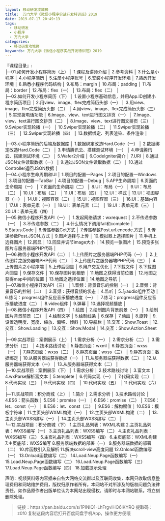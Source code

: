 ```yaml
---
layout: 移动研发攻城狮
title:  万门大学《微信小程序实战开发特训班》2019
date: 2019-07-17 20:49:13
tags:
  - 移动研发
  - 小程序
  - 万门大学
categories:
  - 移动研发攻城狮
keywords: 万门大学《微信小程序实战开发特训班》2019
---
```

『课程目录』:  
├─01.如何开发小程序简历（上）
│      1.课程及讲师介绍
│      2.参考资料
│      3.什么是小程序
│      4.小程序简历
│      5.注册小程序账号
│      6.安装小程序开发环境
│      7.熟悉开发环境
│      8.熟悉小程序代码结构
│      9.布局：margin
│      10.布局：padding
│      11.布局：border
│      12.布局：flex（一）
│      13.布局：flex（二）
│      
├─02.如何开发小程序简历（下）
│      1.设置小程序基础信息，并用App.ID创建小程序简历项目
│      2.用view、image、flex完成简历头部（一）
│      3.用view、image、flex完成简历头部（二）
│      4.用view、image、flex完成简历头部（三）
│      5.实现拨电话功能
│      6.Image、view、text进行图文排页（一）
│      7.Image、view、text进行图文排页（二）
│      8.Image、view、text进行图文排页（三）
│      9.Swiper实现轮播（一）
│      10.Swiper实现轮播（二）
│      11.Swiper实现轮播（三）
│      12.Swiper实现轮播（四）
│      13.数据绑定、列表渲染、条件渲染
│  
<!-- more -->     
├─03.小程序简历的后端及数据库
│      1.数据绑定改造Hard.Code（一）
│      2.数据绑定改造Hard.Code（二）
│      3.申请腾讯云、搭建测试环境（一）
│      4.申请腾讯云、搭建测试环境（二）
│      5.Wafer2介绍
│      6.CodeIgniter简介
│      7.URI
│      8.通过JSON文件读取数据（一）
│      9.通过JSON文件读取数据（二）
│      10.通过Controller返回JSON数据
│      
├─04.小程序生命周期和UI
│      1.项目的配置—Pages
│      2.项目的配置—Windows
│      3.项目的配置—TabBar
│      4.项目的配置—Debug
│      5.APP生命周期
│      6.页面的生命周期（一）
│      7.页面的生命周期（二）
│      8.UI：布局（一）
│      9.UI：布局（二）
│      10.UI：布局（三）
│      11.UI：布局（四）
│      12.UI：样式
│      13.UI：视图容器（一）
│      14.UI：视图容器（二）
│      15.UI：视图容器（三）
│      16.UI：基础内容
│      17.UI：表单元素（一）
│      18.UI：表单元素（二）
│      19.UI：表单元素（三）
│      20.UI：表单元素（四）
│      
├─05.微信小程序开发API（一）
│      1.发起网络请求：wxrequest
│      2.不传递参数（一）
│      3.不传递参数（二）
│      4.什么情况下调用fail和complete
│      5.Status.Code
│      6.传递参数Get方式
│      7.传递参数Post.url.encode.方式
│      8.传递参数Post.JSON.方式
│      9.图片选择与上传
│      10.模拟器上选择图片
│      11.手机上选择图片
│      12.回显
│      13.回显并调节image大小
│      14.预览一张图片
│      15.预览多张图片与服务器端PHP代码
│      
├─06.微信小程序开发API（二）
│      1.上传图片之服务器端PHP代码（一）
│      2.上传图片之服务器端PHP代码（二）
│      3.上传图片之服务器端PHP代码（三）
│      4.上传图片之小程序端
│      5.上传后回显
│      6.用户交互优化
│      7.下载文件
│      8.下载图片回显
│      9.保存文件
│      10.保存图片到相册
│      11.地图之获得当前位置
│      12.地图之获得map中间的位置
│      13.地图之选择位置
│      14.地图之导航
│      
├─07.微信小程序开发API（三）
│      1.音频：背景音乐的控制（一）
│      2.音频：背景音乐的控制（二）
│      3.音频：获得音频的状态
│      4.监听
│      5.与audio组件互动
│      6.练习：progress组件反应音乐播放进度（一）
│      7.练习：progress组件反应音乐播放进度（二）
│      8.video组件
│      9.弹幕
│      10.选择视频播放
│      
├─08.微信小程序开发API（四）
│      1.绘图
│      2.绘制图片背景前景（一）
│      3.绘制图片背景前景（二）
│      4.绘制文字
│      5.绘制线条
│      6.保存
│      7.动画
│      8.旋转
│      9.设置透明度、宽度、缩放、偏移、倾斜
│      10.导航栏
│      11.交互：Show.Toast
│      12.交互：Show.Loading
│      13.交互：Show.Modal
│      14.交互：Show.Action.Sheet
│      
├─09.实战项目：案例展示（上）
│      1.需求分析（一）
│      2.需求分析（二）
│      3.需求分析（三）
│      4.技术路线讨论
│      5.静态页面：wxml
│      6.静态页面：wxss（一）
│      7.静态页面：wxss（二）
│      8.静态页面：wxss（三）
│      9.静态页面：数据绑定
│      10.从服务器端获得数据（一）
│      11.从服务器端获得数据（二）
│      12.从服务器端获得文本（一）
│      13.从服务器端获得文本（二）
│      
├─10.实战项目：案例展示（下）
│      1.需求分析
│      2.技术路线讨论
│      3.富文本
│      4.wxParse解析富文本
│      5.templete
│      6.代码实现（一）
│      7.代码实现（二）
│      8.代码实现（三）
│      9.代码实现（四）
│      10.代码实现（五）
│      11.代码实现（六）
│      
├─11.实战项目：积分商城（上）
│      1.简介
│      2.需求分析
│      3.技术路线讨论
│      4.ES6：箭头函数
│      5.ES6：promise（一）
│      6.ES6：promise（二）
│      7.ES6：let、const（一）
│      8.ES6：let、const（二）
│      9.ES6：解构赋值
│      10.ES6：模板字符串
│      11.主页头部WXML构建（一）
│      12.主页头部WXML构建（二）
│      13.主页头部WXSS编写（一）
│      14.主页头部WXSS编写（二）
│      
└─12.实战项目：积分商城（下）
        1.主页礼品列表：WXML构建
        2.主页礼品列表：WXSS编写（一）
        3.主页礼品列表：WXSS编写（二）
        4.主页礼品列表：WXSS编写（三）
        5.主页礼品列表：WXSS编写（四）
        6.主页底部：WXML构建
        7.主页底部：WXSS编写
        8.服务器端数据的部署（一）
        9.服务器端数据的部署（二）
        10.库函数引入及解析
        11.解决scroll-view高度问题
        12.Onload函数编写（一）
        13.Onload函数编写（二）
        14.Load.Neup.Page函数编写（一）
        15.Load.Neup.Page函数编写（二）
        16.Load.Neup.Page函数编写（三）
        17.Load.Neup.Page函数编写（四）
        18.加载提示处理

<div class="post-copyright">
    <div class="post-copyright__author">
      <span class="post-copyright-meta">声明：视频资料等内容据来自各大网络交流群以及互联网收集，本网只收取信息整理费用和网站维护费用，版权归原作者所有，本网站不对所涉及的版权问题负法律责任，如作品原作者出版单位认为本网站出现侵权，请即时与本网站联系，将立刻删除处理。 </span>
    </div>
</div>

<blockquote class="blockquote-center">
链接：https://pan.baidu.com/s/1PINIQ1-LhFrgviHQ6lKYRQ 
提取码：z0f0 
复制这段内容后打开百度网盘手机App，操作更方便哦
</blockquote>

